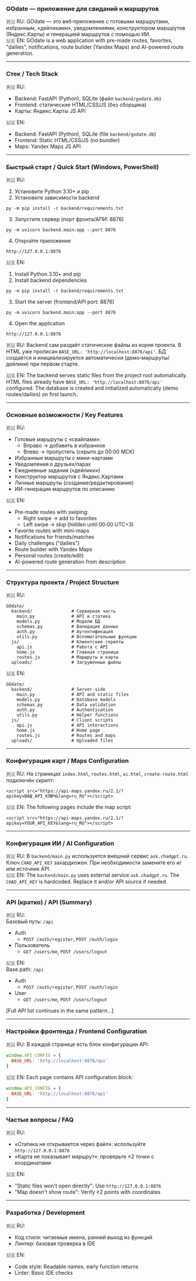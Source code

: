 ### GOdate — приложение для свиданий и маршрутов  
🇷🇺 RU: GOdate — это веб‑приложение с готовыми маршрутами, избранным, «дейликами», уведомлениями, конструктором маршрутов (Яндекс.Карты) и генерацией маршрутов с помощью ИИ.  
🇺🇸 EN: GOdate is a web application with pre-made routes, favorites, "dailies", notifications, route builder (Yandex Maps) and AI-powered route generation.

---

### Стек / Tech Stack  
🇷🇺 RU:  
- Backend: FastAPI (Python), SQLite (файл `backend/godate.db`)  
- Frontend: статические HTML/CSS/JS (без сборщика)  
- Карты: Яндекс.Карты JS API  

🇺🇸 EN:  
- Backend: FastAPI (Python), SQLite (file `backend/godate.db`)  
- Frontend: Static HTML/CSS/JS (no bundler)  
- Maps: Yandex Maps JS API  

---

### Быстрый старт / Quick Start (Windows, PowerShell)  
🇷🇺 RU:  
1) Установите Python 3.10+ и pip  
2) Установите зависимости backend  
```
py -m pip install -r backend/requirements.txt
```  
3) Запустите сервер (порт фронта/АПИ: 8876)  
```
py -m uvicorn backend.main:app --port 8876
```  
4) Откройте приложение  
```
http://127.0.0.1:8876
```  

🇺🇸 EN:  
1) Install Python 3.10+ and pip  
2) Install backend dependencies  
```
py -m pip install -r backend/requirements.txt
```  
3) Start the server (frontend/API port: 8876)  
```
py -m uvicorn backend.main:app --port 8876
```  
4) Open the application  
```
http://127.0.0.1:8876
```  

🇷🇺 RU: Backend сам раздаёт статические файлы из корня проекта. В HTML уже прописан `BASE_URL: 'http://localhost:8876/api'`. БД создаётся и инициализируется автоматически (демо‑маршруты/дейлики) при первом старте.  

🇺🇸 EN: The backend serves static files from the project root automatically. HTML files already have `BASE_URL: 'http://localhost:8876/api'` configured. The database is created and initialized automatically (demo routes/dailies) on first launch.

---

### Основные возможности / Key Features
🇷🇺 RU:
- Готовые маршруты с «свайпами»:
  - Вправо → добавить в избранное
  - Влево → пропустить (скрыто до 00:00 МСК)
- Избранные маршруты с мини-картами
- Уведомления о друзьях/парах
- Ежедневные задания («дейлики»)
- Конструктор маршрутов с Яндекс.Картами
- Личные маршруты (создание/редактирование)
- ИИ-генерация маршрутов по описанию

🇺🇸 EN:
- Pre-made routes with swiping:
  - Right swipe → add to favorites
  - Left swipe → skip (hidden until 00:00 UTC+3)
- Favorite routes with mini-maps
- Notifications for friends/matches
- Daily challenges ("dailies")
- Route builder with Yandex Maps
- Personal routes (create/edit)
- AI-powered route generation from description

---

### Структура проекта / Project Structure
🇷🇺 RU:
```
GOdate/
  backend/               # Серверная часть
    main.py              # API и статика
    models.py            # Модели БД
    schemas.py           # Валидация данных
    auth.py              # Аутентификация
    utils.py             # Вспомогательные функции
  js/                    # Клиентские скрипты
    api.js               # Работа с API
    home.js              # Главная страница
    routes.js            # Маршруты и карты
  uploads/               # Загруженные файлы
```

🇺🇸 EN:
```
GOdate/
  backend/               # Server-side
    main.py              # API and static files
    models.py            # Database models
    schemas.py           # Data validation
    auth.py              # Authentication
    utils.py             # Helper functions
  js/                    # Client scripts
    api.js               # API interactions
    home.js              # Home page
    routes.js            # Routes and maps
  uploads/               # Uploaded files
```

---

### Конфигурация карт / Maps Configuration  
🇷🇺 RU: На страницах `index.html`, `routes.html`, `ai.html`, `create-route.html` подключён скрипт:  
```
<script src="https://api-maps.yandex.ru/2.1/?apikey=ВАШ_API_КЛЮЧ&lang=ru_RU"></script>
```  

🇺🇸 EN: The following pages include the map script:  
```
<script src="https://api-maps.yandex.ru/2.1/?apikey=YOUR_API_KEY&lang=ru_RU"></script>
```  

---

### Конфигурация ИИ / AI Configuration  
🇷🇺 RU: В `backend/main.py` используется внешний сервис `ask.chadgpt.ru`. Ключ `CHAD_API_KEY` захардкожен. При необходимости замените его и/или источник API.  
🇺🇸 EN: The `backend/main.py` uses external service `ask.chadgpt.ru`. The `CHAD_API_KEY` is hardcoded. Replace it and/or API source if needed.

---

### API (кратко) / API (Summary)  
🇷🇺 RU:  
Базовый путь: `/api`  
- Auth  
  - `POST /auth/register`, `POST /auth/login`  
- Пользователь  
  - `GET /users/me`, `POST /users/logout`  

🇺🇸 EN:  
Base path: `/api`  
- Auth  
  - `POST /auth/register`, `POST /auth/login`  
- User  
  - `GET /users/me`, `POST /users/logout`  

[Full API list continues in the same pattern...]

---

### Настройки фронтенда / Frontend Configuration  
🇷🇺 RU: В каждой странице есть блок конфигурации API:  
```javascript
window.API_CONFIG = {
  BASE_URL: 'http://localhost:8876/api'
}
```  
🇺🇸 EN: Each page contains API configuration block:  
```javascript
window.API_CONFIG = {
  BASE_URL: 'http://localhost:8876/api'
}
```

---

### Частые вопросы / FAQ  
🇷🇺 RU:  
- «Статика не открывается через файл»: используйте `http://127.0.0.1:8876`  
- «Карта не показывает маршрут»: проверьте ≥2 точки с координатами  

🇺🇸 EN:  
- "Static files won't open directly": Use `http://127.0.0.1:8876`  
- "Map doesn't show route": Verify ≥2 points with coordinates  

---

### Разработка / Development  
🇷🇺 RU:  
- Код стиля: читаемые имена, ранний выход из функций  
- Линтер: базовая проверка в IDE  

🇺🇸 EN:  
- Code style: Readable names, early function returns  
- Linter: Basic IDE checks  
